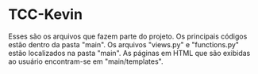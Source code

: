 # TCC-Kevin

Esses são os arquivos que fazem parte do projeto. Os principais códigos estão dentro da pasta "main".
Os arquivos "views.py" e "functions.py" estão localizados na pasta "main".
As páginas em HTML que são exibidas ao usuário encontram-se em "main/templates".
